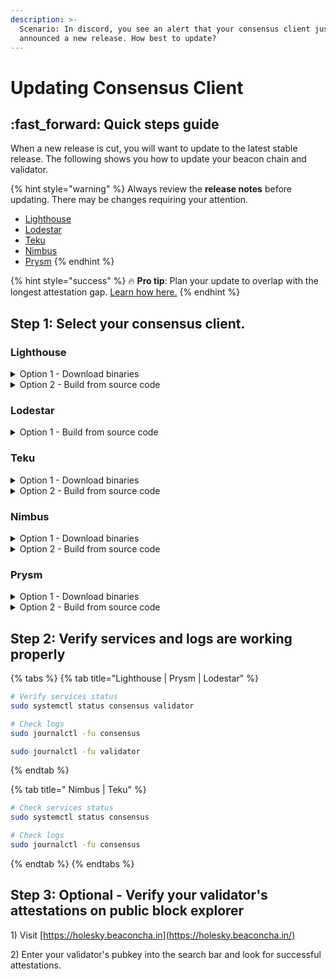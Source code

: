 ```yaml
---
description: >-
  Scenario: In discord, you see an alert that your consensus client just
  announced a new release. How best to update?
---
```


# Updating Consensus Client

## :fast\_forward: Quick steps guide

When a new release is cut, you will want to update to the latest stable release. The following shows you how to update your beacon chain and validator.

{% hint style="warning" %}
Always review the **release notes** before updating. There may be changes requiring your attention.

* [Lighthouse](https://github.com/sigp/lighthouse/releases)
* [Lodestar](https://github.com/ChainSafe/lodestar/releases)
* [Teku](https://github.com/ConsenSys/teku/releases)
* [Nimbus](https://github.com/status-im/nimbus-eth2/releases)
* [Prysm](https://github.com/prysmaticlabs/prysm/releases)
{% endhint %}

{% hint style="success" %}
:fire: **Pro tip**: Plan your update to overlap with the longest attestation gap. [Learn how here.](../../guide-or-how-to-setup-a-validator-on-eth2-mainnet/part-ii-maintenance/finding-the-longest-attestation-slot-gap.md)
{% endhint %}

## Step 1: Select your consensus client.

### Lighthouse

<details>

<summary>Option 1 - Download binaries</summary>

Run the following to automatically download the latest linux release, un-tar and cleanup.

```bash
RELEASE_URL="https://api.github.com/repos/sigp/lighthouse/releases/latest"
BINARIES_URL="$(curl -s $RELEASE_URL | jq -r ".assets[] | select(.name) | .browser_download_url" | grep x86_64-unknown-linux-gnu.tar.gz$)"

echo Downloading URL: $BINARIES_URL

cd $HOME
# Download
wget -O lighthouse.tar.gz $BINARIES_URL
# Untar
tar -xzvf lighthouse.tar.gz -C $HOME
# Cleanup
rm lighthouse.tar.gz
```

Stop the services.

<pre class="language-bash"><code class="lang-bash"><strong>sudo systemctl stop consensus validator
</strong></code></pre>

Remove old binaries, install new binaries and restart the services.

<pre class="language-bash"><code class="lang-bash">sudo rm /usr/local/bin/lighthouse
<strong>sudo mv $HOME/lighthouse /usr/local/bin/lighthouse
</strong><strong>sudo systemctl start consensus validator
</strong></code></pre>

</details>

<details>

<summary>Option 2 - Build from source code</summary>

Build the binaries.

```bash
cd ~/git/lighthouse
git fetch --all && git checkout stable && git pull
make
```

:bulb:**Tip**: Improve some Lighthouse benchmarks by around 20% at the expense of increased compile time? Use `maxperf` profile.

* To compile with maxperf, replace the above `make` command with

```bash
PROFILE=maxperf make
```

In case of compilation errors, run the following sequence.

```bash
rustup update
cargo clean
make
```

Verify lighthouse was built properly by checking the version number.

```
lighthouse --version
```

Stop the services.

<pre class="language-bash"><code class="lang-bash"><strong>sudo systemctl stop consensus validator
</strong></code></pre>

Remove old binaries, install new binaries and restart the services.

<pre class="language-bash"><code class="lang-bash"><strong>sudo rm /usr/local/bin/lighthouse
</strong><strong>sudo cp $HOME/.cargo/bin/lighthouse /usr/local/bin/lighthouse
</strong>sudo systemctl start consensus validator
</code></pre>

</details>

### Lodestar

<details>

<summary>Option 1 - Build from source code</summary>

Pull the latest source and build Lodestar.

```bash
cd ~/git/lodestar
git checkout stable && git pull
yarn install
yarn run build
```

Verify Lodestar was installed properly by displaying the version.

```bash
./lodestar --version
```

Sample output of a compatible version.

```
🌟 Lodestar: TypeScript Implementation of the Ethereum Consensus Beacon Chain.
  * Version: v1.8.0/stable/a4b29cf
  * by ChainSafe Systems, 2018-2022
```

Stop the services.

<pre class="language-bash"><code class="lang-bash"><strong>sudo systemctl stop consensus validator
</strong></code></pre>

Remove old binaries, install new binaries and restart the services.

```bash
sudo rm -rf /usr/local/bin/lodestar
sudo cp -a $HOME/git/lodestar /usr/local/bin/lodestar
sudo systemctl start consensus validator
```

</details>

### Teku

<details>

<summary>Option 1 - Download binaries</summary>

Run the following to automatically download the latest linux release, un-tar and cleanup.

```bash
RELEASE_URL="https://api.github.com/repos/ConsenSys/teku/releases/latest"
LATEST_TAG="$(curl -s $RELEASE_URL | jq -r ".tag_name")"
BINARIES_URL="https://artifacts.consensys.net/public/teku/raw/names/teku.tar.gz/versions/${LATEST_TAG}/teku-${LATEST_TAG}.tar.gz"
echo Downloading URL: $BINARIES_URL

cd $HOME
# Download
wget -O teku.tar.gz $BINARIES_URL
# Untar
tar -xzvf teku.tar.gz -C $HOME
# Rename folder
mv teku-* teku
# Cleanup
rm teku.tar.gz
```

Stop the services.

<pre class="language-bash"><code class="lang-bash"><strong>sudo systemctl stop consensus
</strong></code></pre>

Remove old binaries, install new binaries and restart the services.

```bash
sudo rm -rf /usr/local/bin/teku
sudo mv $HOME/teku /usr/local/bin/teku
sudo systemctl start consensus
```

</details>

<details>

<summary>Option 2 - Build from source code</summary>

Fetch the latest tags and build the binaries.

```bash
cd ~/git/teku
# Get new tags
git fetch --tags
RELEASETAG=$(curl -s https://api.github.com/repos/ConsenSys/teku/releases/latest | jq -r .tag_name)
git checkout tags/$RELEASETAG
./gradlew distTar installDist
```

Verify Teku was built properly by displaying the version.

```shell
cd $HOME/git/teku/build/install/teku/bin
./teku --version
```

Stop the services.

<pre class="language-bash"><code class="lang-bash"><strong>sudo systemctl stop consensus
</strong></code></pre>

Remove old binaries, install new binaries and restart the services.

```bash
sudo rm -rf /usr/local/bin/teku
sudo cp -a $HOME/git/teku/build/install/teku /usr/local/bin/teku
sudo systemctl start consensus
```

</details>

### Nimbus

<details>

<summary>Option 1 - Download binaries</summary>

Run the following to automatically download the latest linux release, un-tar and cleanup.

```bash
RELEASE_URL="https://api.github.com/repos/status-im/nimbus-eth2/releases/latest"
BINARIES_URL="$(curl -s $RELEASE_URL | jq -r ".assets[] | select(.name) | .browser_download_url" | grep _Linux_amd64.*.tar.gz$)"

echo Downloading URL: $BINARIES_URL

cd $HOME
# Download
wget -O nimbus.tar.gz $BINARIES_URL
# Untar
tar -xzvf nimbus.tar.gz -C $HOME
# Rename folder
mv nimbus-eth2_Linux_amd64_* nimbus
# Cleanup
rm nimbus.tar.gz
rm -r nimbus
```

Stop the services.

<pre class="language-bash"><code class="lang-bash"><strong>sudo systemctl stop consensus
</strong></code></pre>

Remove old binaries, install new binaries and restart the services.

```bash
sudo rm /usr/local/bin/nimbus_beacon_node
sudo mv nimbus/build/nimbus_beacon_node /usr/local/bin/nimbus_beacon_node
sudo systemctl start consensus
```

</details>

<details>

<summary>Option 2 - Build from source code</summary>

Pull the latest source code and build the binary.

<pre class="language-bash"><code class="lang-bash">cd ~/git/nimbus-eth2
git checkout stable &#x26;&#x26; git pull
make -j$(nproc) update
<strong>make -j$(nproc) nimbus_beacon_node
</strong></code></pre>

Verify Nimbus was built properly by displaying the version.

```bash
cd $HOME/git/nimbus-eth2/build
./nimbus_beacon_node --version
```

Stop the services.

<pre class="language-bash"><code class="lang-bash"><strong>sudo systemctl stop consensus
</strong></code></pre>

Remove old binaries, install new binaries and restart the services.

```bash
sudo rm /usr/local/bin/nimbus_beacon_node
sudo cp $HOME/git/nimbus-eth2/build/nimbus_beacon_node /usr/local/bin
sudo systemctl start consensus
```

</details>

### Prysm

<details>

<summary>Option 1 - Download binaries</summary>

Run the following to automatically download the latest binaries.

```bash
cd $HOME
prysm_version=$(curl -f -s https://prysmaticlabs.com/releases/latest)
file_beacon=beacon-chain-${prysm_version}-linux-amd64
file_validator=validator-${prysm_version}-linux-amd64
curl -f -L "https://prysmaticlabs.com/releases/${file_beacon}" -o beacon-chain
curl -f -L "https://prysmaticlabs.com/releases/${file_validator}" -o validator
chmod +x beacon-chain validator
```

Stop the services.

<pre class="language-bash"><code class="lang-bash"><strong>sudo systemctl stop consensus validator
</strong></code></pre>

Remove old binaries, install new binaries and restart the services.

```bash
sudo rm /usr/local/bin/beacon-chain
sudo rm /usr/local/bin/validator
sudo mv beacon-chain validator /usr/local/bin
sudo systemctl start consensus validator
```

</details>

<details>

<summary>Option 2 - Build from source code</summary>

Install Bazel

```bash
wget -O bazel https://github.com/bazelbuild/bazelisk/releases/download/v1.16.0/bazelisk-linux-amd64
chmod +x bazel
sudo mv bazel /usr/local/bin
```

Pull the latest source code and build the binaries.

```bash
cd $HOME/git/prysm
git fetch --tags
RELEASETAG=$(curl -s https://api.github.com/repos/prysmaticlabs/prysm/releases/latest | jq -r .tag_name)
git checkout tags/$RELEASETAG
bazel build //cmd/beacon-chain:beacon-chain --config=release
bazel build //cmd/validator:validator --config=release
```

Verify Prysm was built properly by displaying the help menu.

```shell
bazel run //beacon-chain -- --help
```

Stop the services.

<pre class="language-bash"><code class="lang-bash"><strong>sudo systemctl stop consensus validator
</strong></code></pre>

Remove old binaries, install new binaries and restart the services.

```bash
sudo rm -rf /usr/local/bin/prysm
sudo cp -a $HOME/git/prysm /usr/local/bin/prysm
sudo systemctl start consensus validator
```

</details>

## Step 2: Verify services and logs are working properly

{% tabs %}
{% tab title="Lighthouse | Prysm | Lodestar" %}
```bash
# Verify services status
sudo systemctl status consensus validator
```

```bash
# Check logs
sudo journalctl -fu consensus
```

```bash
sudo journalctl -fu validator
```
{% endtab %}

{% tab title=" Nimbus | Teku" %}
```bash
# Check services status
sudo systemctl status consensus 
```

```bash
# Check logs
sudo journalctl -fu consensus
```
{% endtab %}
{% endtabs %}

## Step 3: Optional - Verify your validator's attestations on public block explorer

1\) Visit [https://holesky.beaconcha.in](https://holesky.beaconcha.in/)

2\) Enter your validator's pubkey into the search bar and look for successful attestations.
